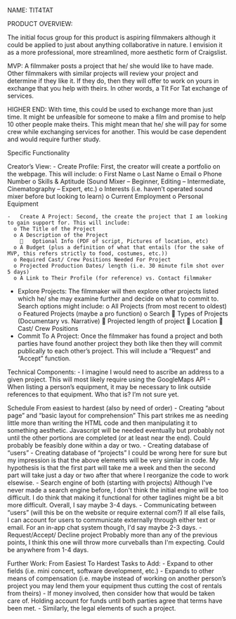NAME: TIT4TAT

PRODUCT OVERVIEW:

  The initial focus group for this product is aspiring filmmakers although it could be applied to just about anything collaborative in nature. I envision it as a more professional, more streamlined, more aesthetic form of Craigslist.

  MVP: A filmmaker posts a project that he/ she would like to have made. Other filmmakers with similar projects will review your project and determine if they like it. If they do, then they will offer to work on yours in exchange that you help with theirs. In other words, a Tit For Tat exchange of services.

  HIGHER END: With time, this could be used to exchange more than just time. It might be unfeasible for someone to make a film and promise to help 10 other people make theirs. This might mean that he/ she will pay for some crew while exchanging services for another. This would be case dependent and would require further study.

Specific Functionality

  Creator’s View:
    -	Create Profile: First, the creator will create a portfolio on the webpage. This will include:
      o	First Name
      o	Last Name
      o	Email
      o	Phone Number
      o	Skills & Aptitude (Sound Mixer – Beginner, Editing – Intermediate,  Cinematography – Expert, etc.)
      o	Interests (i.e. haven’t operated sound mixer before but looking to learn)
      o	Current Employment
      o	Personal Equipment

    -	Create A Project: Second, the create the project that I am looking to gain support for. This will include:
      o	The Title of the Project
      o	A Description of the Project
        	Optional Info (PDF of script, Pictures of location, etc)
      o	A Budget (plus a definition of what that entails (for the sake of MVP, this refers strictly to food, costumes, etc.))
      o	Required Cast/ Crew Positions Needed For Project
      o	Projected Production Dates/ length (i.e. 30 minute film shot over 5 days)
      o	A Link to Their Profile (for reference) vs. Contact filmmaker

  -	Explore Projects: The filmmaker will then explore other projects listed which he/ she may examine further and decide on what to commit to. Search options might include:
    o	All Projects (from most recent to oldest)
    o	Featured Projects (maybe a pro function)
    o	Search
      	Types of Projects (Documentary vs. Narrative)
      	Projected length of project
      	Location
      	Cast/ Crew Positions
  -	Commit To A Project: Once the filmmaker has found a project and both parties have found another project they both like then they will commit publically to each other’s project. This will include a “Request” and “Accept” function.

Technical Components:
    -	I imagine I would need to ascribe an address to a given project. This will most likely require using the GoogleMaps API
    -	When listing a person’s equipment, it may be necessary to link outside references to that equipment. Who that is? I’m not sure yet.

Schedule
  From easiest to hardest (also by need of order)
    -	Creating “about page” and “basic layout for comprehension”
        This part strikes me as needing little more than writing the HTML code and then
        manipulating it to something aesthetic. Javascript will be needed eventually but
        probably not until the other portions are completed (or at least near the end).
        Could probably be feasibly done within a day or two.
    -	Creating database of “users”
    -	Creating database of “projects”
        I could be wrong here for sure but my impression is that the above elements will be very similar
        in code. My hypothesis is that the first part will take me a week and then the second part will
        take just a day or two after that where I reorganize the code to work elsewise.
    -	Search engine of both (starting with projects)
        Although I've never made a search engine before, I don't think the initial engine will be too difficult.
        I do think that making it functional for other taglines might be a bit more difficult.
        Overall, I say maybe 3-4 days.
    -	Communicating between “users” (will this be on the website or require external com?)
        If all else fails, I can account for users to communicate externally through either text or email.
        For an in-app chat system though, I'd say maybe 2-3 days.
    -	Request/Accept/ Decline project
        Probably more than any of the previous points, I think this one will throw more curveballs than I'm expecting.
        Could be anywhere from 1-4 days.

Further Work:
  From Easiest To Hardest Tasks to Add:
    -	Expand to other fields (i.e. mini concert, software development, etc.)
    -	Expands to other means of compensation (i.e. maybe instead of working on another person’s project you may lend them your equipment thus cutting the cost of rentals from theirs)
    -	If money involved, then consider how that would be taken care of. Holding account for funds until both parties agree that terms have been met.
    -	Similarly, the legal elements of such a project.
